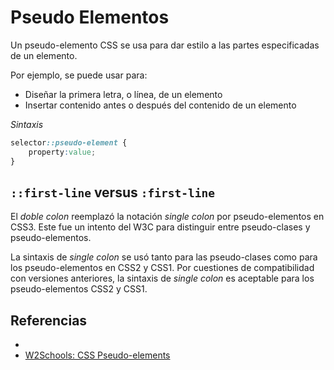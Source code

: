 # Pseudo Elementos

Un pseudo-elemento CSS se usa para dar estilo a las partes especificadas de un elemento. 

Por ejemplo, se puede usar para: 

* Diseñar la primera letra, o línea, de un elemento 
* Insertar contenido antes o después del contenido de un elemento

_Sintaxis_

```css
selector::pseudo-element {
    property:value;
}
```

## `::first-line` versus `:first-line`

El _doble colon_ reemplazó la notación _single colon_ por pseudo-elementos en CSS3. Este fue un intento del W3C para distinguir entre pseudo-clases y pseudo-elementos.

La sintaxis de _single colon_ se usó tanto para las pseudo-clases como para los pseudo-elementos en CSS2 y CSS1. Por cuestiones de compatibilidad con versiones anteriores, la sintaxis de _single colon_ es aceptable para los pseudo-elementos CSS2 y CSS1.

## Referencias

* [](/u/unidad2.md#referencia-con-pseudo-elementos)
* [W2Schools: CSS Pseudo-elements](https://www.w3schools.com/css/css_pseudo_elements.asp)
